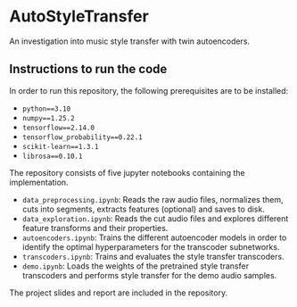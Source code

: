 # AutoStyleTransfer

An investigation into music style transfer with twin autoencoders.

## Instructions to run the code

In order to run this repository, the following prerequisites are to be installed:

- `python==3.10`
- `numpy==1.25.2`
- `tensorflow==2.14.0`
- `tensorflow_probability==0.22.1`
- `scikit-learn==1.3.1`
- `librosa==0.10.1`

The repository consists of five jupyter notebooks containing the implementation.

- `data_preprocessing.ipynb`: Reads the raw audio files, normalizes them, cuts into segments, extracts features (optional) and saves to disk.
- `data_exploration.ipynb`: Reads the cut audio files and explores different feature transforms and their properties.
- `autoencoders.ipynb`: Trains the different autoencoder models in order to identify the optimal hyperparameters for the transcoder subnetworks.
- `transcoders.ipynb`: Trains and evaluates the style transfer transcoders.
- `demo.ipynb`: Loads the weights of the pretrained style transfer transcoders and performs style transfer for the demo audio samples.

The project slides and report are included in the repository.
